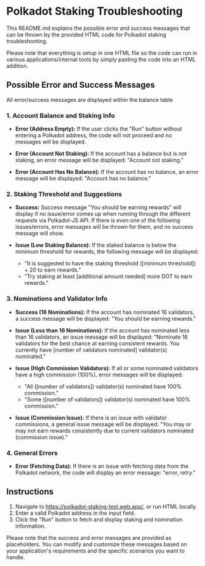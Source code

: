 # Polkadot Staking Troubleshooting

This README.md explains the possible error and success messages that can be thrown by the provided HTML code for Polkadot staking troubleshooting.

Please note that everything is setup in one HTML file so the code can run in various applications/internal tools by simply pasting the code into an HTML addition.

## Possible Error and Success Messages

All error/success messages are displayed within the balance table

### 1. Account Balance and Staking Info

- **Error (Address Empty):** If the user clicks the "Run" button without entering a Polkadot address, the code will not proceed and no messages will be displayed.

- **Error (Account Not Staking):** If the account has a balance but is not staking, an error message will be displayed: "Account not staking."

- **Error (Account Has No Balance):** If the account has no balance, an error message will be displayed: "Account has no balance."

### 2. Staking Threshold and Suggestions

- **Success:** Success message "You should be earning rewards" will display if no issue/error comes up when running through the different requests via Polkadot-JS API. If there is even one of the following issues/errors, error messages will be thrown for them, and no success message will show. 

- **Issue (Low Staking Balance):** If the staked balance is below the minimum threshold for rewards, the following message will be displayed:
  - "It is suggested to have the staking threshold ([minimum threshold]) + 20 to earn rewards."
  - "Try staking at least [additional amount needed] more DOT to earn rewards."

### 3. Nominations and Validator Info

- **Success (16 Nominations):** If the account has nominated 16 validators, a success message will be displayed: "You should be earning rewards."

- **Issue (Less than 16 Nominations):** If the account has nominated less than 16 validators, an issue message will be displayed: "Nominate 16 validators for the best chance at earning consistent rewards. You currently have [number of validators nominated] validator(s) nominated."

- **Issue (High Commission Validators):** If all or some nominated validators have a high commission (100%), error messages will be displayed:
  - "All ([number of validators]) validator(s) nominated have 100% commission."
  - "Some ([number of validators]) validator(s) nominated have 100% commission."

- **Issue (Commission Issue):** If there is an issue with validator commissions, a general issue message will be displayed: "You may or may not earn rewards consistently due to current validators nominated (commission issue)."

### 4. General Errors

- **Error (Fetching Data):** If there is an issue with fetching data from the Polkadot network, the code will display an error message: "error, retry."

## Instructions

1. Navigate to https://polkadot-staking-test.web.app/, or run HTML locally.
2. Enter a valid Polkadot address in the input field.
3. Click the "Run" button to fetch and display staking and nomination information.

Please note that the success and error messages are provided as placeholders. You can modify and customize these messages based on your application's requirements and the specific scenarios you want to handle.